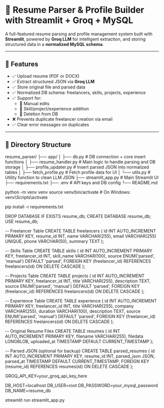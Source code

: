 # 📄 Resume Parser & Profile Builder with Streamlit + Groq + MySQL

A full-featured resume parsing and profile management system built with **Streamlit**, powered by **Groq LLM** for intelligent extraction, and storing structured data in a **normalized MySQL schema**.

---

## 🚀 Features

- ✅ Upload resume (PDF or DOCX)
- ✅ Extract structured JSON via **Groq LLM**
- ✅ Store original file and parsed data
- ✅ Normalized DB schema: freelancers, skills, projects, experience
- ✅ Support for:
  - 🔹 Manual edits
  - 🔹 Skill/project/experience addition
  - 🔹 Deletion from DB
- ❌ Prevents duplicate freelancer creation via email
- ✅ Clear error messages on duplicates

---

## 📁 Directory Structure

resume_parser/
├── app/
│ ├── db.py # DB connection + core insert functions
│ ├── resume_handler.py # Main logic to handle parsing and DB storage
│ ├── profile_updater.py # Insert parsed JSON into normalized tables
│ ├── fetch_profile.py # Fetch profile data for UI
│ └── utils.py # Utility function to clean LLM JSON
├── streamlit_app.py # Main Streamlit UI
├── requirements.txt
├── .env # API keys and DB config
└── README.md

python -m venv venv
source venv/bin/activate  # On Windows: venv\Scripts\activate

pip install -r requirements.txt

DROP DATABASE IF EXISTS resume_db;
CREATE DATABASE resume_db;
USE resume_db;

-- Freelancer Table
CREATE TABLE freelancers (
    id INT AUTO_INCREMENT PRIMARY KEY,
    resume_id INT,
    name VARCHAR(255),
    email VARCHAR(255) UNIQUE,
    phone VARCHAR(50),
    summary TEXT
);

-- Skills Table
CREATE TABLE skills (
    id INT AUTO_INCREMENT PRIMARY KEY,
    freelancer_id INT,
    skill_name VARCHAR(100),
    source ENUM('parsed', 'manual') DEFAULT 'parsed',
    FOREIGN KEY (freelancer_id) REFERENCES freelancers(id) ON DELETE CASCADE
);

-- Projects Table
CREATE TABLE projects (
    id INT AUTO_INCREMENT PRIMARY KEY,
    freelancer_id INT,
    title VARCHAR(255),
    description TEXT,
    source ENUM('parsed', 'manual') DEFAULT 'parsed',
    FOREIGN KEY (freelancer_id) REFERENCES freelancers(id) ON DELETE CASCADE
);

-- Experience Table
CREATE TABLE experience (
    id INT AUTO_INCREMENT PRIMARY KEY,
    freelancer_id INT,
    title VARCHAR(255),
    company VARCHAR(255),
    duration VARCHAR(100),
    description TEXT,
    source ENUM('parsed', 'manual') DEFAULT 'parsed',
    FOREIGN KEY (freelancer_id) REFERENCES freelancers(id) ON DELETE CASCADE
);

-- Original Resume Files
CREATE TABLE resumes (
    id INT AUTO_INCREMENT PRIMARY KEY,
    filename VARCHAR(255),
    filedata LONGBLOB,
    uploaded_at TIMESTAMP DEFAULT CURRENT_TIMESTAMP
);

-- Parsed JSON (optional for backup)
CREATE TABLE parsed_resumes (
    id INT AUTO_INCREMENT PRIMARY KEY,
    resume_id INT,
    parsed_json JSON,
    parsed_at TIMESTAMP DEFAULT CURRENT_TIMESTAMP,
    FOREIGN KEY (resume_id) REFERENCES resumes(id) ON DELETE CASCADE
);

GROQ_API_KEY=your_groq_api_key_here

DB_HOST=localhost
DB_USER=root
DB_PASSWORD=your_mysql_password
DB_NAME=resume_db

streamlit run streamlit_app.py

